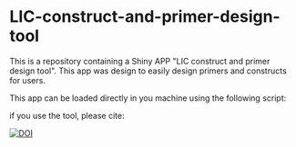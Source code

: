 # LIC-construct-and-primer-design-tool
This is a repository containing a Shiny APP "LIC construct and primer design tool". This app was design to easily design primers and constructs for users. 


This app can be loaded directly in you machine using the following script:



if you use the tool, please cite:



<a href="https://doi.org/10.5281/zenodo.8272379"><img src="https://zenodo.org/badge/DOI/10.5281/zenodo.8272379.svg" alt="DOI"></a>
